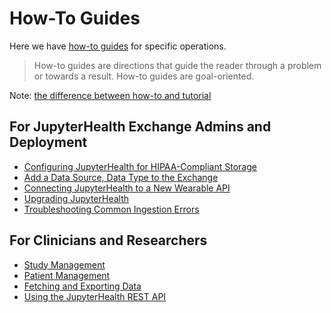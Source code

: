 # How-To Guides

Here we have [how-to guides](https://diataxis.fr/how-to-guides/) for specific operations.

> How-to guides are directions that guide the reader through a problem or towards a result. How-to guides are goal-oriented.

Note: [the difference between how-to and tutorial](https://diataxis.fr/tutorials-how-to/)

## For JupyterHealth Exchange Admins and Deployment

- [Configuring JupyterHealth for HIPAA-Compliant Storage](admins-deployers/configuring-hipaa-storage.md)
- [Add a Data Source, Data Type to the Exchange](admins-deployers/add-data-source-type.md)
- [Connecting JupyterHealth to a New Wearable API](admins-deployers/connecting-new-wearable-api.md)
- [Upgrading JupyterHealth](admins-deployers/upgrading-jupyterhealth.md)
- [Troubleshooting Common Ingestion Errors](admins-deployers/troubleshooting-ingestion-errors.md)

## For Clinicians and Researchers

- [Study Management](practitioners/study-management.md)
- [Patient Management](practitioners/patient-management.md)
- [Fetching and Exporting Data](practitioners/fetching-exporting-data.md)
- [Using the JupyterHealth REST API](practitioners/using-rest-api.md)
